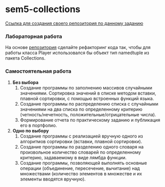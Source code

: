 # sem5-collections

[Ссылка для создания своего репозитория по данному заданию](https://classroom.github.com/assignment-invitations/33b29c8423f4169b3e6daf82ada5e25f/)

### Лабораторная работа

На основе [репозитория](https://classroom.github.com/assignment-invitations/b76cc11f6c0af88c8447073a2589e2b4) сделайте рефакторинг кода так, чтобы для работы класса Player использовался бы объект тип namedtuple из пакета Collections.

### Самостоятельная работа

1. __Без выбора__
   1. Создание программы по заполнению массивов случайными значениями. Сортировка значений в списке методом вставки, плавной сортировки, с помощью встроенных функций языка.
   2. Создание программы по распределению списка с случайными значениями на два списка по определенному критерию (четность/нечетность, положительные/отрицательные числа).
   3. Формирование отчета по практическому заданию и публикация его в портфолио.
2. __Одно по выбору__
   1. Создание программы с реализацией вручную одного из алгоритмов сортировки (вставки, плавной сортировки).
   2. Создание программы по разделению одного словаря на произвольное количество словарей по определенному критерию, задаваемому в виде лямбда функции.
   3. Создание программы, позволяющей выполнять основные операции (объединение, пересечение, вычитание) над множествами (количество элементов в множестве и их элементы вводятся вручную).
